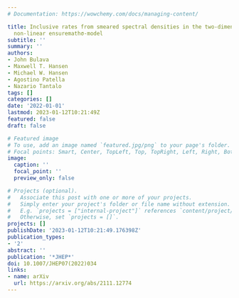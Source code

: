 ```yaml
---
# Documentation: https://wowchemy.com/docs/managing-content/

title: Inclusive rates from smeared spectral densities in the two-dimensional O(3)
  non-linear ensuremathσ-model
subtitle: ''
summary: ''
authors:
- John Bulava
- Maxwell T. Hansen
- Michael W. Hansen
- Agostino Patella
- Nazario Tantalo
tags: []
categories: []
date: '2022-01-01'
lastmod: 2023-01-12T10:21:49Z
featured: false
draft: false

# Featured image
# To use, add an image named `featured.jpg/png` to your page's folder.
# Focal points: Smart, Center, TopLeft, Top, TopRight, Left, Right, BottomLeft, Bottom, BottomRight.
image:
  caption: ''
  focal_point: ''
  preview_only: false

# Projects (optional).
#   Associate this post with one or more of your projects.
#   Simply enter your project's folder or file name without extension.
#   E.g. `projects = ["internal-project"]` references `content/project/deep-learning/index.md`.
#   Otherwise, set `projects = []`.
projects: []
publishDate: '2023-01-12T10:21:49.176398Z'
publication_types:
- '2'
abstract: ''
publication: '*JHEP*'
doi: 10.1007/JHEP07(2022)034
links:
- name: arXiv
  url: https://arxiv.org/abs/2111.12774
---
```

